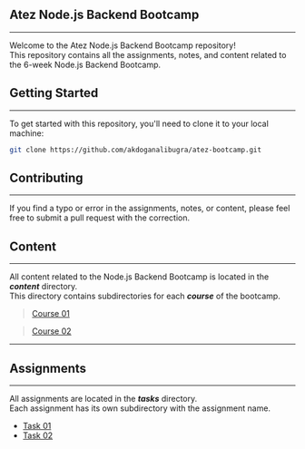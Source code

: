 ## Atez Node.js Backend Bootcamp
___
Welcome to the Atez Node.js Backend Bootcamp repository!  
This repository contains all the assignments, notes, and content related to the 6-week Node.js Backend Bootcamp.

## Getting Started
___
To get started with this repository, you'll need to clone it to your local machine:
```bash
git clone https://github.com/akdoganalibugra/atez-bootcamp.git
```

## Contributing
___
If you find a typo or error in the assignments, notes, or content, please feel free to submit a pull request with the correction.

## Content
___
All content related to the Node.js Backend Bootcamp is located in the ___content___ directory.   
This directory contains subdirectories for each ___course___ of the bootcamp.

> [Course 01](https://github.com/akdoganalibugra/atez-bootcamp) 

> [Course 02](https://github.com/akdoganalibugra/atez-bootcamp)

___
## Assignments
___
All assignments are located in the ___tasks___ directory.  
Each assignment has its own subdirectory with the assignment name.

- [Task 01](https://github.com/akdoganalibugra/atez-bootcamp)
- [Task 02](https://github.com/akdoganalibugra/atez-bootcamp)
